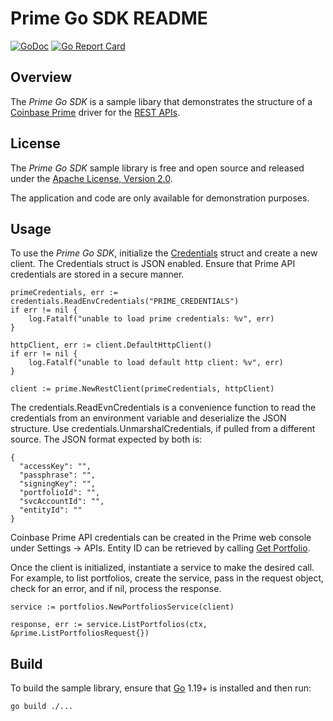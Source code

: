 # Prime Go SDK README

[![GoDoc](https://godoc.org/github.com/coinbase-samples/prime-sdk-go?status.svg)](https://godoc.org/github.com/coinbase-samples/prime-sdk-go)
[![Go Report Card](https://goreportcard.com/badge/coinbase-samples/prime-sdk-go)](https://goreportcard.com/report/coinbase-samples/prime-sdk-go)

## Overview

The *Prime Go SDK* is a sample libary that demonstrates the structure of a [Coinbase Prime](https://prime.coinbase.com/) driver for
the [REST APIs](https://docs.cloud.coinbase.com/prime/reference).

## License

The *Prime Go SDK* sample library is free and open source and released under the [Apache License, Version 2.0](LICENSE).

The application and code are only available for demonstration purposes.

## Usage

To use the *Prime Go SDK*, initialize the [Credentials](credentials.go) struct and create a new client. The Credentials struct is JSON
enabled. Ensure that Prime API credentials are stored in a secure manner.

```
primeCredentials, err := credentials.ReadEnvCredentials("PRIME_CREDENTIALS")
if err != nil {
    log.Fatalf("unable to load prime credentials: %v", err)
}

httpClient, err := client.DefaultHttpClient()
if err != nil {
    log.Fatalf("unable to load default http client: %v", err)
}

client := prime.NewRestClient(primeCredentials, httpClient)
```

The credentials.ReadEvnCredentials is a convenience function to read the credentials from an environment variable and deserialize the JSON structure. Use credentials.UnmarshalCredentials,
if pulled from a different source. The JSON format expected by both is:

```
{
  "accessKey": "",
  "passphrase": "",
  "signingKey": "",
  "portfolioId": "",
  "svcAccountId": "",
  "entityId": ""
}
```

Coinbase Prime API credentials can be created in the Prime web console under Settings -> APIs. Entity ID can be retrieved by calling [Get Portfolio](https://docs.cdp.coinbase.com/prime/reference/primerestapi_getportfolio).

Once the client is initialized, instantiate a service to make the desired call. For example, to list portfolios, create the service, pass in the request object, check for an error, and if nil, process the response.

```
service := portfolios.NewPortfoliosService(client)

response, err := service.ListPortfolios(ctx, &prime.ListPortfoliosRequest{})
```

## Build

To build the sample library, ensure that [Go](https://go.dev/) 1.19+ is installed and then run:

```bash
go build ./...
```

